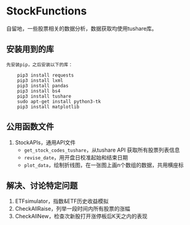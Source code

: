 # StockFunctions
自留地，一些股票相关的数据分析，数据获取均使用tushare库。

## 安装用到的库
	先安装pip，之后安装以下的库：
	
		pip3 install requests
		pip3 install lxml
		pip3 install pandas
		pip3 install bs4
		pip3 install tushare
		sudo apt-get install python3-tk
		pip3 install matplotlib


## 公用函数文件
1. StockAPIs，通用API文件
	- `get_stock_codes_tushare`，从tushare API 获取所有股票列表信息
	- `revise_date`，用开盘日校准起始和结束日期
	- `plot_data`，绘制折线图，在一张图上画n个数组的数据，共用横座标


## 解决、讨论特定问题
1. ETFsimulator，指数&ETF历史收益模拟
2. CheckAllRaise，列举一段时间内所有股票的涨幅
3. CheckAllNew，检查次新股打开涨停板后K天之内的表现
